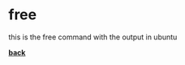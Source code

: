 # free
this is the free command with the output in ubuntu

[**back**](https://github.com/varundevs/ubuntu-linux)
